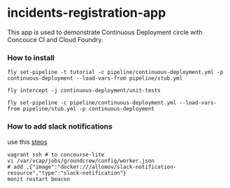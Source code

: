 # incidents-registration-app

This app is used to demonstrate Continuous Deployment circle with Concouce CI and Cloud Foundry.

### How to install

```
fly set-pipeline -t tutorial -c pipeline/continuous-deployment.yml -p continuous-deployment --load-vars-from pipeline/stub.yml

fly intercept -j continuous-deployment/unit-tests

fly set-pipeline -c pipeline/continuous-deployment.yml --load-vars-from pipeline/stub.yml -p continuous-deployment
```

### How to add slack notifications

use this [steps](https://github.com/starkandwayne/flowdock-concourse-notification-resource)

```
vagrant ssh # to concourse-lite
vi /var/vcap/jobs/groundcrew/config/worker.json
# add ,{"image":"docker:///allomov/slack-notification-resource","type":"slack-notification"}
monit restart beacon
```

